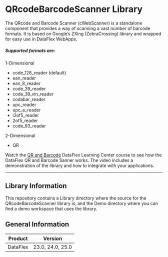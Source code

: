 # QRcodeBarcodeScanner Library

The QRcode and Barcode Scanner (cWebScanner) is a standalone component that provides a way of scanning a vast number of barcode formats. It is based on Google’s ZXing (ZebraCrossing) library and wrapped for easy use in DataFlex WebApps.

##### Supported formats are:

1-Dimensional
- code_128_reader (default)
- ean_reader
- ean_8_reader
- code_39_reader
- code_39_vin_reader
- codabar_reader
- upc_reader
- upc_e_reader
- i2of5_reader
- 2of5_reader
- code_93_reader
  
2-Dimensional
- QR
  
Watch the [QR and Barcode](https://learning.dataflex.dev/courses/dataflex-qr-and-barcode-scanner/) DataFlex Learning Center course to see how the DataFlex QR and Barcode Sanner works. The video includes a demonstration of the library and how to integrate with your applications.

---

## Library Information

This repository contains a Library directory where the source for the QRcodeBarcodeScanner library is, and the Demo directory where you can find a demo workspace that uses the library.


## General Information

| Product  | Version           |
| -------- | ----------------- |
| DataFlex | 23.0, 24.0, 25.0  |
